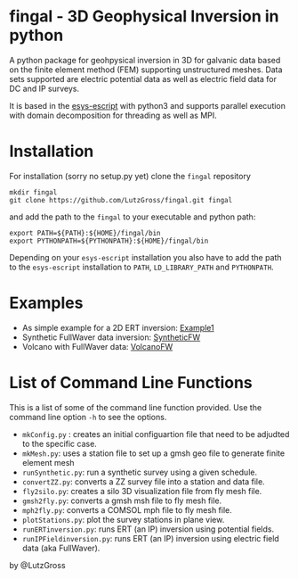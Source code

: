 # fingal - 3D Geophysical Inversion in python
A python package for geohpysical inversion in 3D for galvanic data based on the finite element method (FEM) supporting unstructured meshes. 
Data sets supported are electric potential data as well as electric field data for DC and IP surveys.  

It is based in the  [esys-escript](https://github.com/esys-escript/esys-escript.github.io) with python3 and supports parallel execution with domain decomposition for threading as well as MPI. 

# Installation 
For installation (sorry no setup.py yet) clone the `fingal` repository  

    mkdir fingal
    git clone https://github.com/LutzGross/fingal.git fingal

and add the path  to the `fingal` to your executable and python path:

    export PATH=${PATH}:${HOME}/fingal/bin
    export PYTHONPATH=${PYTHONPATH}:${HOME}/fingal/bin

Depending on your `esys-escript` installation you also have to add the path to 
the `esys-escript` installation to `PATH`, `LD_LIBRARY_PATH` and `PYTHONPATH`.

# Examples

- As simple example for a 2D ERT inversion: [Example1](examples/Example1/README.md)
- Synthetic FullWaver data inversion: [SyntheticFW](examples/SyntheticFW/README.md)
- Volcano with FullWaver data: [VolcanoFW](examples/VolcanoFW/README.md)

# List of Command Line Functions

This is a list of some of the command line function provided. Use the command line option `-h` to see the options.

- `mkConfig.py` : creates an initial configuartion file that need to be adjudted to the specific case.
 - `mkMesh.py`: uses a station file to set up a gmsh geo file to generate finite element mesh
- `runSynthetic.py`: run a synthetic survey using a given schedule. 
- `convertZZ.py`: converts a ZZ survey file into a station and data file.
- `fly2silo.py`: creates a silo 3D visualization file from fly mesh file.
- `gmsh2fly.py`: converts a gmsh msh file to fly mesh file.
- `mph2fly.py`: converts a COMSOL mph file to fly mesh file.
- `plotStations.py`: plot the survey stations in plane view. 
- `runERTinversion.py`: runs ERT (an IP) inversion using potential fields.
- `runIPFieldinversion.py`: runs ERT (an IP) inversion using electric field data (aka FullWaver).

by @LutzGross
